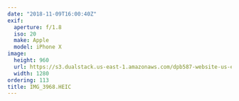 ```yaml
---
date: "2018-11-09T16:00:40Z"
exif:
  aperture: f/1.8
  iso: 20
  make: Apple
  model: iPhone X
image:
  height: 960
  url: https://s3.dualstack.us-east-1.amazonaws.com/dpb587-website-us-east-1/asset/gallery/2018-europe-trip/0b86359f-022f-0866-dbea-835c02ce21a4~1280.jpg
  width: 1280
ordering: 113
title: IMG_3968.HEIC
---
```

